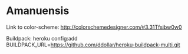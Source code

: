 Amanuensis
=====

Link to color-scheme: http://colorschemedesigner.com/#3.31Tfsibw0w0

Buildpack: heroku config:add BUILDPACK_URL=https://github.com/ddollar/heroku-buildpack-multi.git